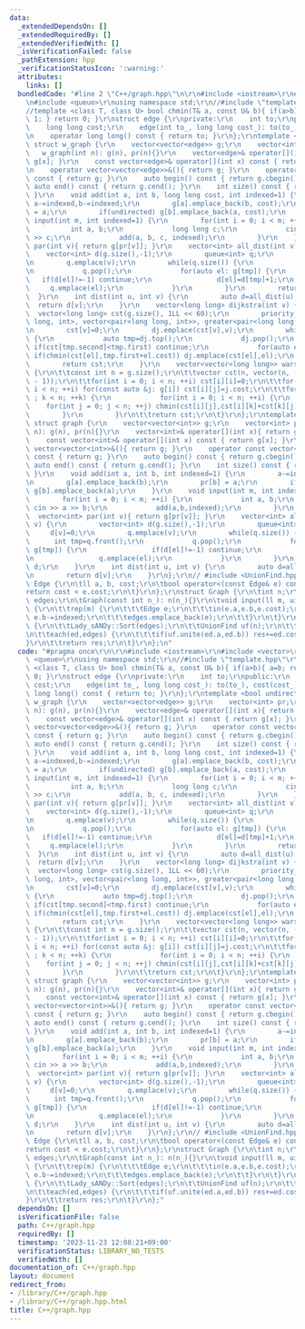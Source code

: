 ```yaml
---
data:
  _extendedDependsOn: []
  _extendedRequiredBy: []
  _extendedVerifiedWith: []
  _isVerificationFailed: false
  _pathExtension: hpp
  _verificationStatusIcon: ':warning:'
  attributes:
    links: []
  bundledCode: "#line 2 \"C++/graph.hpp\"\n\r\n#include <iostream>\r\n#include <vector>\r\
    \n#include <queue>\r\nusing namespace std;\r\n//#include \"template.hpp\"\r\n\
    //template <class T, class U> bool chmin(T& a, const U& b){ if(a>b){ a=b; return\
    \ 1; } return 0; }\r\nstruct edge {\r\nprivate:\r\n    int to;\r\npublic:\r\n\
    \    long long cost;\r\n    edge(int to_, long long cost_): to(to_), cost(cost_){}\r\
    \n    operator long long() const { return to; }\r\n};\r\ntemplate <bool undirected=1>\
    \ struct w_graph {\r\n    vector<vector<edge>> g;\r\n    vector<int> pr;\r\n \
    \   w_graph(int n): g(n), pr(n){}\r\n    vector<edge>& operator[](int x){ return\
    \ g[x]; }\r\n    const vector<edge>& operator[](int x) const { return g[x]; }\r\
    \n    operator vector<vector<edge>>&(){ return g; }\r\n    operator const vector<vector<edge>>&()\
    \ const { return g; }\r\n    auto begin() const { return g.cbegin(); }\r\n   \
    \ auto end() const { return g.cend(); }\r\n    int size() const { return g.size();\
    \ }\r\n    void add(int a, int b, long long cost, int indexed=1) {\r\n       \
    \ a-=indexed,b-=indexed;\r\n        g[a].emplace_back(b, cost);\r\n        pr[b]\
    \ = a;\r\n        if(undirected) g[b].emplace_back(a, cost);\r\n    }\r\n    void\
    \ input(int m, int indexed=1) {\r\n        for(int i = 0; i < m; ++i) {\r\n  \
    \          int a, b;\r\n            long long c;\r\n            cin >> a >> b\
    \ >> c;\r\n            add(a, b, c, indexed);\r\n        }\r\n    }\r\n    vector<edge>\
    \ par(int v){ return g[pr[v]]; }\r\n    vector<int> all_dist(int v) {\r\n    \
    \    vector<int> d(g.size(),-1);\r\n        queue<int> q;\r\n        d[v]=0;\r\
    \n        q.emplace(v);\r\n        while(q.size()) {\r\n            int tmp=q.front();\r\
    \n            q.pop();\r\n            for(auto el: g[tmp]) {\r\n             \
    \   if(d[el]!=-1) continue;\r\n                d[el]=d[tmp]+1;\r\n           \
    \     q.emplace(el);\r\n            }\r\n        }\r\n        return d;\r\n  \
    \  }\r\n    int dist(int u, int v) {\r\n        auto d=all_dist(u);\r\n      \
    \  return d[v];\r\n    }\r\n    vector<long long> dijkstra(int v) {\r\n      \
    \  vector<long long> cst(g.size(), 1LL << 60);\r\n        priority_queue<pair<long\
    \ long, int>, vector<pair<long long, int>>, greater<pair<long long, int>>> dj;\r\
    \n        cst[v]=0;\r\n        dj.emplace(cst[v],v);\r\n        while(dj.size())\
    \ {\r\n            auto tmp=dj.top();\r\n            dj.pop();\r\n           \
    \ if(cst[tmp.second]<tmp.first) continue;\r\n            for(auto el: g[tmp.second])\
    \ if(chmin(cst[el],tmp.first+el.cost)) dj.emplace(cst[el],el);\r\n        }\r\n\
    \        return cst;\r\n    }\r\n    vector<vector<long long>> warshall_floyd()\
    \ {\r\n\t\tconst int n = g.size();\r\n\t\tvector cst(n, vector(n, (1LL << 61)\
    \ - 1));\r\n\t\tfor(int i = 0; i < n; ++i) cst[i][i]=0;\r\n\t\tfor(int i = 0;\
    \ i < n; ++i) for(const auto &j: g[i]) cst[i][j]=j.cost;\r\n\t\tfor(int k = 0\
    \ ; k < n; ++k) {\r\n            for(int i = 0; i < n; ++i) {\r\n            \
    \    for(int j = 0; j < n; ++j) chmin(cst[i][j],cst[i][k]+cst[k][j]);\r\n    \
    \        }\r\n        }\r\n\t\treturn cst;\r\n\t}\r\n};\r\ntemplate <bool undirected=1>\
    \ struct graph {\r\n    vector<vector<int>> g;\r\n    vector<int> pr;\r\n    graph(int\
    \ n): g(n), pr(n){}\r\n    vector<int>& operator[](int x){ return g[x]; }\r\n\
    \    const vector<int>& operator[](int x) const { return g[x]; }\r\n    operator\
    \ vector<vector<int>>&(){ return g; }\r\n    operator const vector<vector<int>>&()\
    \ const { return g; }\r\n    auto begin() const { return g.cbegin(); }\r\n   \
    \ auto end() const { return g.cend(); }\r\n    int size() const { return g.size();\
    \ }\r\n    void add(int a, int b, int indexed=1) {\r\n        a-=indexed,b-=indexed;\r\
    \n        g[a].emplace_back(b);\r\n        pr[b] = a;\r\n        if(undirected)\
    \ g[b].emplace_back(a);\r\n    }\r\n    void input(int m, int indexed=1) {\r\n\
    \        for(int i = 0; i < m; ++i) {\r\n            int a, b;\r\n           \
    \ cin >> a >> b;\r\n            add(a,b,indexed);\r\n        }\r\n    }\r\n  \
    \  vector<int> par(int v){ return g[pr[v]]; }\r\n    vector<int> all_dist(int\
    \ v) {\r\n        vector<int> d(g.size(),-1);\r\n        queue<int> q;\r\n   \
    \     d[v]=0;\r\n        q.emplace(v);\r\n        while(q.size()) {\r\n      \
    \      int tmp=q.front();\r\n            q.pop();\r\n            for(auto el:\
    \ g[tmp]) {\r\n                if(d[el]!=-1) continue;\r\n                d[el]=d[tmp]+1;\r\
    \n                q.emplace(el);\r\n            }\r\n        }\r\n        return\
    \ d;\r\n    }\r\n    int dist(int u, int v) {\r\n        auto d=all_dist(u);\r\
    \n        return d[v];\r\n    }\r\n};\r\n// #include <UnionFind.hpp>\r\nstruct\
    \ Edge {\r\n\tll a, b, cost;\r\n\tbool operator<(const Edge& e) const {\r\n\t\t\
    return cost < e.cost;\r\n\t}\r\n};\r\nstruct Graph {\r\n\tint n;\r\n\tV<Edge>\
    \ edges;\r\n\tGraph(const int n_): n(n_){}\r\n\tvoid input(ll m, uint indexed=1)\
    \ {\r\n\t\trep(m) {\r\n\t\t\tEdge e;\r\n\t\t\tin(e.a,e.b,e.cost);\r\n\t\t\te.a-=indexed,\
    \ e.b-=indexed;\r\n\t\t\tedges.emplace_back(e);\r\n\t\t}\r\n\t}\r\n\tll kruskal()\
    \ {\r\n\t\tLady_sANDy::Sort(edges);\r\n\t\tUnionFind uf(n);\r\n\t\tll res=0;\r\
    \n\t\teach(ed,edges) {\r\n\t\t\tif(uf.unite(ed.a,ed.b)) res+=ed.cost;\r\n\t\t\
    }\r\n\t\treturn res;\r\n\t}\r\n};\n"
  code: "#pragma once\r\n\r\n#include <iostream>\r\n#include <vector>\r\n#include\
    \ <queue>\r\nusing namespace std;\r\n//#include \"template.hpp\"\r\n//template\
    \ <class T, class U> bool chmin(T& a, const U& b){ if(a>b){ a=b; return 1; } return\
    \ 0; }\r\nstruct edge {\r\nprivate:\r\n    int to;\r\npublic:\r\n    long long\
    \ cost;\r\n    edge(int to_, long long cost_): to(to_), cost(cost_){}\r\n    operator\
    \ long long() const { return to; }\r\n};\r\ntemplate <bool undirected=1> struct\
    \ w_graph {\r\n    vector<vector<edge>> g;\r\n    vector<int> pr;\r\n    w_graph(int\
    \ n): g(n), pr(n){}\r\n    vector<edge>& operator[](int x){ return g[x]; }\r\n\
    \    const vector<edge>& operator[](int x) const { return g[x]; }\r\n    operator\
    \ vector<vector<edge>>&(){ return g; }\r\n    operator const vector<vector<edge>>&()\
    \ const { return g; }\r\n    auto begin() const { return g.cbegin(); }\r\n   \
    \ auto end() const { return g.cend(); }\r\n    int size() const { return g.size();\
    \ }\r\n    void add(int a, int b, long long cost, int indexed=1) {\r\n       \
    \ a-=indexed,b-=indexed;\r\n        g[a].emplace_back(b, cost);\r\n        pr[b]\
    \ = a;\r\n        if(undirected) g[b].emplace_back(a, cost);\r\n    }\r\n    void\
    \ input(int m, int indexed=1) {\r\n        for(int i = 0; i < m; ++i) {\r\n  \
    \          int a, b;\r\n            long long c;\r\n            cin >> a >> b\
    \ >> c;\r\n            add(a, b, c, indexed);\r\n        }\r\n    }\r\n    vector<edge>\
    \ par(int v){ return g[pr[v]]; }\r\n    vector<int> all_dist(int v) {\r\n    \
    \    vector<int> d(g.size(),-1);\r\n        queue<int> q;\r\n        d[v]=0;\r\
    \n        q.emplace(v);\r\n        while(q.size()) {\r\n            int tmp=q.front();\r\
    \n            q.pop();\r\n            for(auto el: g[tmp]) {\r\n             \
    \   if(d[el]!=-1) continue;\r\n                d[el]=d[tmp]+1;\r\n           \
    \     q.emplace(el);\r\n            }\r\n        }\r\n        return d;\r\n  \
    \  }\r\n    int dist(int u, int v) {\r\n        auto d=all_dist(u);\r\n      \
    \  return d[v];\r\n    }\r\n    vector<long long> dijkstra(int v) {\r\n      \
    \  vector<long long> cst(g.size(), 1LL << 60);\r\n        priority_queue<pair<long\
    \ long, int>, vector<pair<long long, int>>, greater<pair<long long, int>>> dj;\r\
    \n        cst[v]=0;\r\n        dj.emplace(cst[v],v);\r\n        while(dj.size())\
    \ {\r\n            auto tmp=dj.top();\r\n            dj.pop();\r\n           \
    \ if(cst[tmp.second]<tmp.first) continue;\r\n            for(auto el: g[tmp.second])\
    \ if(chmin(cst[el],tmp.first+el.cost)) dj.emplace(cst[el],el);\r\n        }\r\n\
    \        return cst;\r\n    }\r\n    vector<vector<long long>> warshall_floyd()\
    \ {\r\n\t\tconst int n = g.size();\r\n\t\tvector cst(n, vector(n, (1LL << 61)\
    \ - 1));\r\n\t\tfor(int i = 0; i < n; ++i) cst[i][i]=0;\r\n\t\tfor(int i = 0;\
    \ i < n; ++i) for(const auto &j: g[i]) cst[i][j]=j.cost;\r\n\t\tfor(int k = 0\
    \ ; k < n; ++k) {\r\n            for(int i = 0; i < n; ++i) {\r\n            \
    \    for(int j = 0; j < n; ++j) chmin(cst[i][j],cst[i][k]+cst[k][j]);\r\n    \
    \        }\r\n        }\r\n\t\treturn cst;\r\n\t}\r\n};\r\ntemplate <bool undirected=1>\
    \ struct graph {\r\n    vector<vector<int>> g;\r\n    vector<int> pr;\r\n    graph(int\
    \ n): g(n), pr(n){}\r\n    vector<int>& operator[](int x){ return g[x]; }\r\n\
    \    const vector<int>& operator[](int x) const { return g[x]; }\r\n    operator\
    \ vector<vector<int>>&(){ return g; }\r\n    operator const vector<vector<int>>&()\
    \ const { return g; }\r\n    auto begin() const { return g.cbegin(); }\r\n   \
    \ auto end() const { return g.cend(); }\r\n    int size() const { return g.size();\
    \ }\r\n    void add(int a, int b, int indexed=1) {\r\n        a-=indexed,b-=indexed;\r\
    \n        g[a].emplace_back(b);\r\n        pr[b] = a;\r\n        if(undirected)\
    \ g[b].emplace_back(a);\r\n    }\r\n    void input(int m, int indexed=1) {\r\n\
    \        for(int i = 0; i < m; ++i) {\r\n            int a, b;\r\n           \
    \ cin >> a >> b;\r\n            add(a,b,indexed);\r\n        }\r\n    }\r\n  \
    \  vector<int> par(int v){ return g[pr[v]]; }\r\n    vector<int> all_dist(int\
    \ v) {\r\n        vector<int> d(g.size(),-1);\r\n        queue<int> q;\r\n   \
    \     d[v]=0;\r\n        q.emplace(v);\r\n        while(q.size()) {\r\n      \
    \      int tmp=q.front();\r\n            q.pop();\r\n            for(auto el:\
    \ g[tmp]) {\r\n                if(d[el]!=-1) continue;\r\n                d[el]=d[tmp]+1;\r\
    \n                q.emplace(el);\r\n            }\r\n        }\r\n        return\
    \ d;\r\n    }\r\n    int dist(int u, int v) {\r\n        auto d=all_dist(u);\r\
    \n        return d[v];\r\n    }\r\n};\r\n// #include <UnionFind.hpp>\r\nstruct\
    \ Edge {\r\n\tll a, b, cost;\r\n\tbool operator<(const Edge& e) const {\r\n\t\t\
    return cost < e.cost;\r\n\t}\r\n};\r\nstruct Graph {\r\n\tint n;\r\n\tV<Edge>\
    \ edges;\r\n\tGraph(const int n_): n(n_){}\r\n\tvoid input(ll m, uint indexed=1)\
    \ {\r\n\t\trep(m) {\r\n\t\t\tEdge e;\r\n\t\t\tin(e.a,e.b,e.cost);\r\n\t\t\te.a-=indexed,\
    \ e.b-=indexed;\r\n\t\t\tedges.emplace_back(e);\r\n\t\t}\r\n\t}\r\n\tll kruskal()\
    \ {\r\n\t\tLady_sANDy::Sort(edges);\r\n\t\tUnionFind uf(n);\r\n\t\tll res=0;\r\
    \n\t\teach(ed,edges) {\r\n\t\t\tif(uf.unite(ed.a,ed.b)) res+=ed.cost;\r\n\t\t\
    }\r\n\t\treturn res;\r\n\t}\r\n};"
  dependsOn: []
  isVerificationFile: false
  path: C++/graph.hpp
  requiredBy: []
  timestamp: '2023-11-23 12:08:21+09:00'
  verificationStatus: LIBRARY_NO_TESTS
  verifiedWith: []
documentation_of: C++/graph.hpp
layout: document
redirect_from:
- /library/C++/graph.hpp
- /library/C++/graph.hpp.html
title: C++/graph.hpp
---
```

